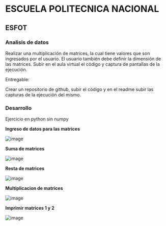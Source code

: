 
# ESCUELA POLITECNICA NACIONAL
## ESFOT
### Analisis de datos

Realizar una multiplicación de matrices, la cual tiene valores que son ingresados por el usuario. El usuario también debe definir la dimensión de las matrices. Subir en el aula virtual el código y captura de pantallas de la ejecución.

Entregable:

Crear un repositorio de github, subir el código y en el readme subir las capturas de la ejecución del mismo.

### Desarrollo
Ejercicio en python sin numpy


**Ingreso de datos para las matrices**

![image](https://user-images.githubusercontent.com/58042087/121825657-4b37f680-cc79-11eb-9bd0-92918c51bd82.png)

**Suma de matrices**

![image](https://user-images.githubusercontent.com/58042087/121825669-5854e580-cc79-11eb-9119-9c816d06e8a5.png)

**Resta de matrices**

![image](https://user-images.githubusercontent.com/58042087/121825687-6f93d300-cc79-11eb-990d-461230aedec3.png)

**Multiplicacion de matrices**

![image](https://user-images.githubusercontent.com/58042087/121825703-7a4e6800-cc79-11eb-9fd0-98d024d25350.png)

**Imprimir matrices 1 y 2**

![image](https://user-images.githubusercontent.com/58042087/121825761-c6011180-cc79-11eb-84d6-dacc2239dc16.png)



